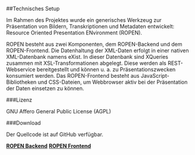 ##Technisches Setup

Im Rahmen des Projektes wurde ein generisches Werkzeug zur Präsentation von Bildern, Transkriptionen und Metadaten entwickelt: Resource Oriented Presentation ENvironment (ROPEN).

ROPEN besteht aus zwei Komponenten, dem ROPEN-Backend und dem ROPEN-Frontend. Die Datenhaltung der XML-Daten erfolgt in einer nativen XML-Datenbank namens eXist. In dieser Datenbank sind XQueries zusammen mit XSL-Transformationen abgelegt. Diese werden als REST-Webservice bereitgestellt und können u. a. zu Präsentationszwecken konsumiert werden. Das ROPEN-Frontend besteht aus JavaScript-Bibliotheken und CSS-Dateien, um Webbrowser aktiv bei der Präsentation der Daten einsetzen zu können.

###Lizenz

GNU Affero General Public License (AGPL)

###Download

Der Quellcode ist auf GitHub verfügbar.

**[ROPEN Backend][]**
**[ROPEN Frontend][]**

[ROPEN Backend]: https://github.com/subugoe/ROPEN
    "Backend"
    
[ROPEN Frontend]: https://github.com/subugoe/ropen-backend
    "Frontend"

